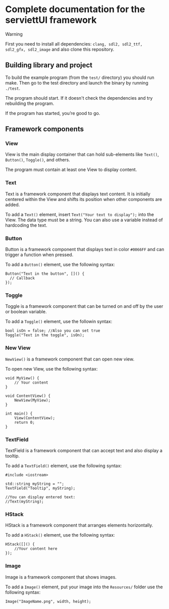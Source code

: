 # Complete documentation for the serviettUI framework

> [!WARNING]
> First you need to install all dependencies: `clang, sdl2, sdl2_ttf, sdl2_gfx, sdl2_image` and also clone this repository.

## Building library and project

To build the example program (from the `test/` directory) you should run make. Then go to the test directory and launch the binary by running `./test`.

The program should start. If it doesn't check the dependencies and try rebuilding the program.

If the program has started, you’re good to go.

## Framework components

### View

View is the main display container that can hold sub-elements like `Text()`, `Button()`, `Toggle()`, and others.

The program must contain at least one View to display content.

### Text

Text is a framework component that displays text content. It is initially centered within the View and shifts its position when other components are added.

To add a `Text()` element, insert `Text("Your text to display");` into the View. The data type must be a string. You can also use a variable instead of hardcoding the text.

### Button

Button is a framework component that displays text in color `#0066FF` and can trigger a function when pressed.

To add a `Button()` element, use the following syntax:

```
Button("Text in the button", []() {
  // Callback
});
```

### Toggle

Toggle is a framework component that can be turned on and off by the user or boolean variable. 

To add a `Toggle()` element, use the followin syntax:

```
bool isOn = false; //Also you can set true
Toggle("Text in the toggle", isOn);
```

### New View

`NewView()` is a framework component that can open new view.

To open new View, use the following syntax:

```
void MyView() {
    // Your content
}

void ContentView() {
    NewView(MyView);
}

int main() {
    View(ContentView);
    return 0;
}
```

### TextField

TextField is a framework component that can accept text and also display a tooltip.

To add a `TextField()` element, use the following syntax:

```
#include <iostream>

std::string myString = "";
TextField("Tooltip", myString);

//You can display entered text:
//Text(myString);
```

### HStack

HStack is a framework component that arranges elements horizontally.

To add a `HStack()` element, use the following syntax:

```
HStack([]() {
    //Your content here
});
```

### Image

Image is a framework component that shows images.

To add a `Image()` element, put your image into the `Resources/` folder use the following syntax:

```
Image("ImageName.png", width, height);
```